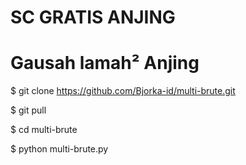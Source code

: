 # SC GRATIS ANJING

# Gausah lamah² Anjing

$ git clone https://github.com/Bjorka-id/multi-brute.git

$ git pull

$ cd multi-brute

$ python multi-brute.py
